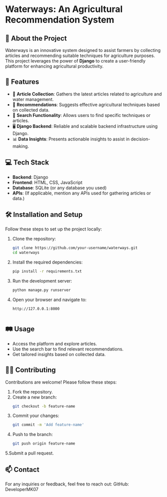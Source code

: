 # Waterways: An Agricultural Recommendation System  

<!--![Waterways Banner](https://your-image-link-here) <!-- Optional: Add a relevant banner image or delete this line -->

## 🌊 About the Project  
Waterways is an innovative system designed to assist farmers by collecting articles and recommending suitable techniques for agriculture purposes. This project leverages the power of **Django** to create a user-friendly platform for enhancing agricultural productivity.  

## 🚀 Features  
- 📰 **Article Collection**: Gathers the latest articles related to agriculture and water management.  
- 🌱 **Recommendations**: Suggests effective agricultural techniques based on collected data.  
- 🔎 **Search Functionality**: Allows users to find specific techniques or articles.  
- 🖥️ **Django Backend**: Reliable and scalable backend infrastructure using Django.  
- 📊 **Data Insights**: Presents actionable insights to assist in decision-making.  

## 💻 Tech Stack  
- **Backend**: Django  
- **Frontend**: HTML, CSS, JavaScript  
- **Database**: SQLite (or any database you used)  
- **APIs**: (If applicable, mention any APIs used for gathering articles or data.)  

## 🛠️ Installation and Setup  
Follow these steps to set up the project locally:  

1. Clone the repository:  
   ```bash  
   git clone https://github.com/your-username/waterways.git  
   cd waterways
   
2. Install the required dependencies:
   ```bash 
   pip install -r requirements.txt
   
3. Run the development server:  
   ```bash  
   python manage.py runserver  

4. Open your browser and navigate to:  
   ```text  
   http://127.0.0.1:8000  


## 🛤️ Usage  
- Access the platform and explore articles.  
- Use the search bar to find relevant recommendations.  
- Get tailored insights based on collected data.  

## 🧑‍💻 Contributing  
Contributions are welcome! Please follow these steps:  

1. Fork the repository.  
2. Create a new branch:  
   ```bash  
   git checkout -b feature-name
3. Commit your changes:  
   ```bash  
   git commit -m 'Add feature-name'  

4. Push to the branch:  
   ```bash  
   git push origin feature-name  

5.Submit a pull request.

## 📫 Contact

For any inquiries or feedback, feel free to reach out:
GitHub: DeveloperMK07


